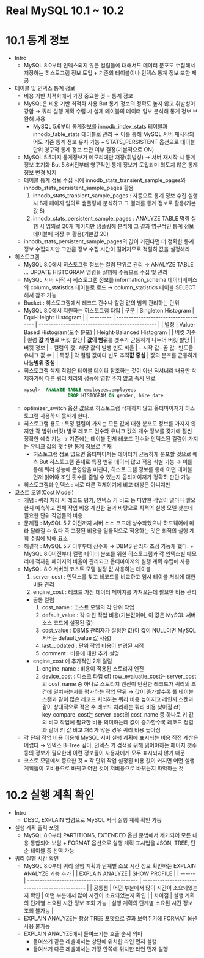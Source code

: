 # Real MySQL 10.1 ~ 10.2

# 10.1 통계 정보

- Intro
  - MySQL 8.0부터 인덱스되지 않은 컬럼들에 대해서도 데이터 분포도 수집해서 저장하는 히스토그램 정보 도입 + 기존의 테이블이나 인덱스 통계 정보 또한 제공
- 테이블 및 인덱스 통계 정보
  - 비용 기반 최적화에서 가장 중요한 것 = 통계 정보
  - MySQL은 비용 기반 최적화 사용 But 통계 정보의 정확도 높지 않고 휘발성이 강함 → 쿼리 실행 계획 수립 시 실제 테이블의 데이터 일부 분석해 통계 정보 보완해 사용
    - MySQL 5.6부터 통계정보를 innodb_index_stats 테이블과 innodb_table_stats 테이블로 관리 → 이를 통해 MySQL 서버 재시작되어도 기존 통계 정보 유지 가능 + STATS_PERSISTENT 옵션으로 테이블 단위 영구적 통계 정보 보관 여부 결정(기본적으로 ON)
  - MySQL 5.5까지 통계정보가 메모리에만 저장(휘발성) → 서버 재시작 시 통계정보 초기화 But 5.6버전부터 영구적인 통계 정보가 도입되며 의도치 않은 통계 정보 변경 방지
  - 테이블 통계 정보 수집 시에 innodb_stats_transient_sample_pages와 innodb_stats_persistent_sample_pages 활용
    1.  innodb_stats_transient_sample_pages : 자동으로 통계 정보 수집 실행 시 8개 페이지 임의로 샘플링해 분석하고 그 결과를 통계 정보로 활용(기본값 8)
    2.  innodb_stats_persistent_sample_pages : ANALYZE TABLE 명령 실행 시 임의로 20개 페이지만 샘플링해 분석해 그 결과 영구적인 통계 정보 테이블에 저장 후 활용(기본값 20)
  - innodb_stats_persistent_sample_pages의 값이 커진다면 더 정확한 통계 정보 수집되지만 그만큼 정보 수집 시간이 길어지므로 적절히 값을 설정해라
- 히스토그램
  - MySQL 8.0에서 히스토그램 정보는 컬럼 단위로 관리 → ANALYZE TABLE … UPDATE HISTOGRAM 명령을 실행해 수동으로 수집 및 관리
  - MySQL 서버 시작 시 히스토그램 정보를 information_schema 데이터베이스의 column_statistics 테이블로 로드 → column_statistics 테이블 SELECT해서 참조 가능
  - Bucket : 히스토그램에서 레코드 건수나 칼럼 값의 범위 관리하는 단위
  - MySQL 8.0에서 지원하는 히스토그램 타입
    | 구분 | Singleton Histogram | Equi-Height Histogram |
    | --------- | ------------------------------------- | ------------------------------------------------ |
    | 별칭 | Value-Based Histogram(도수 분포) | Height-Balanced Histogram |
    | 버킷 기준 | 컬럼 **값 개별**로 버킷 할당 | **값의 범위**를 갯수가 균등하게 나누어 버킷 할당 |
    | 버킷 정보 | - 컬럼의 값- 해당 값의 발생 빈도 비율 | - 시작 값- 끝 값- 빈도율- 유니크 값 수 |
    | 특징 | 각 컬럼 값마다 빈도 추적**값 중심** | 값의 분포를 균등하게 나눔**범위 중심** |
  - 히스토그램 삭제 작업은 테이블 데이터 참조하는 것이 아닌 딕셔너리 내용만 삭제하기에 다른 쿼리 처리의 성능에 영향 주지 않고 즉시 완료
    ```sql
    mysql>  ANALYZE TABLE employees.employees
    				DROP HISTOGRAM ON gender, hire_date
    ```
  - optimizer_switch 옵션 값으로 히스토그램 삭제하지 않고 옵티마이저가 히스토그램 사용하지 못하게 한다.
  - 히스토그램 용도 : 특정 컬럼이 가지는 모든 값에 대한 분포도 정보를 가지지 않지만 각 범위(버킷) 별로 레코드 건수와 유니크 값의 개수 정보를 갖기에 훨씬 정확한 예측 가능 → 기존에는 테이블 전체 레코드 건수와 인덱스된 컬럼이 가지는 유니크 값의 갯수만 통계 정보로 존재
    - 히스토그램 정보 없으면 옵티마이저는 데이터가 균등하게 분포할 것으로 예측 But 히스토그램 존재로 특정 범위 데이터 많고 적음 식별 가능 → 이를 통해 쿼리 성능에 큰영향을 미친다, 히스토 그램 정보를 통해 어떤 테이블 먼저 읽어야 조인 횟수를 줄일 수 있는지 옵티마이저가 정확히 판단 가능
  - 히스토그램과 인덱스 : 서로 다른 객체이기에 비교 대상은 아니지만
- 코스트 모델(Cost Model)
  - 개념 : 쿼리 처리 시 레코드 평가, 인덱스 키 비교 등 다양한 작업이 얼마나 필요한지 예측하고 전체 작업 비용 계산한 결과 바탕으로 최적의 실행 모델 찾는데 필요한 단위 작업들의 비용
  - 문제점 : MySQL 5.7 이전까지 서버 소스 코드에 상수화했으나 하드웨어에 따라 달라질 수 있다 즉 고정된 비용을 일률적으로 적용하는 것은 최적의 실행 계획 수립에 방해 요소
  - 해결책 : MySQL 5.7 이후부터 상수화 → DBMS 관리자 조정 가능케 했다. + MySQL 8.0버전부터 컬럼 데이터 분포를 위한 히스토그램과 각 인덱스별 메모리에 적재된 페이지의 비율이 관리되고 옵티마이저의 실행 계획 수립에 사용
  - MySQL 8.0 서버의 코스트 모델 설정 값 사용하는 테이블
    1. server_cost : 인덱스를 찾고 레코드를 비교하고 임시 테이블 처리에 대한 비용 관리
    2. engine_cost : 레코드 가진 데이터 페이지를 가져오는데 필요한 비용 관리
    - 공통 컬럼
      1. cost_name : 코스트 모델의 각 단위 작업
      2. default_value : 각 다윈 작업 비용(기본값이며, 이 값은 MySQL 서버 소스 코드에 설정된 값)
      3. cost_value : DBMS 관리자가 설정한 값(이 값이 NULL이면 MySQL 서버는 default_value 값 사용)
      4. last_updated : 단위 작업 비용이 변경된 시점
      5. comment : 비용에 대한 추가 설명
    - engine_cost 에 추가적인 2개 컬럼
      1. engine_name : 비용이 적용된 스토리지 엔진
      2. device_cost : 디스크 타입
         cf) row_evaluatie_cost는 server_cost의 cost_name 중 하나로 스토리지 엔진이 반환한 레코드가 쿼리의 조건에 일치하는지를 평가하는 작업 단위 → 값이 증가할수록 풀 테이블 스캔과 같이 많은 레코드 처리하는 쿼리 비용 높아지고 레인지 스캔과 같이 상대적으로 적은 수 레코드 처리하는 쿼리 비용 낮아짐
         cf) key_compare_cost는 server_cost의 cost_name 중 하나로 키 값의 비교 작업에 필요한 비용 의미하는데 값이 증가할수록 레코드 정렬과 같이 키 값 비교 처리가 많은 경우 쿼리 비용 높아짐
  - 각 단위 작업 비용 이용해 MySQL 서버 실행 계획에 표시되는 비용 직접 계산은 어렵다 → 인덱스 B-Tree 깊이, 인덱스 키 검색을 위해 읽어야하는 페이지 갯수 등의 정보가 필요한데 이런 정보들이 사용자에게 모두 표시되지 않기 때문
  - 코스토 모델에서 중요한 것 = 각 단위 작업 설정된 비용 값이 커지면 어떤 실행 계획들이 고비용으로 바뀌고 어떤 것이 저비용으로 바뀌는지 파악하는 것

# 10.2 실행 계획 확인

- Intro
  - DESC, EXPLAIN 명령으로 MySQL 서버 실행 계획 확인 가능
- 실행 계획 출력 포멧
  - MySQL 8.0부터 PARTITIONS, EXTENDED 옵션 문법에서 제거되어 모든 내용 통합되어 보임 + FORMAT 옵션으로 실행 계획 표시법을 JSON, TREE, 단순 테이블 중 선택 가능
- 쿼리 실행 시간 확인
  - MySQL 8.0부터 쿼리 실행 계획과 단계별 소요 시간 정보 확인하는 EXPLAIN ANALYZE 기능 추가
    | | EXPLAIN ANALYZE | SHOW PROFILE |
    | ------ | --------------------------------------------- | ----------------------------------------------- |
    | 공통점 | 어떤 부분에서 많이 시간이 소요되었는지 확인 | 어떤 부분에서 많이 시간이 소요되었는지 확인 |
    | 차이점 | 실행 계획의 단계별 소요된 시간 정보 조회 가능 | 실행 계획의 단계별 소요된 시간 정보 조회 불가능 |
  - EXPLAIN ANALYZE는 항상 TREE 포멧으로 결과 보여주기에 FORMAT 옵션 사용 불가능
  - EXPLAIN ANALYZE에서 들여쓰기는 호출 순서 의미
    - 들여쓰기 같은 레벨에서는 상단에 위치한 라인 먼저 실행
    - 들여쓰기 다른 레벨에서는 가장 안쪽에 위치한 라인 먼저 실행

